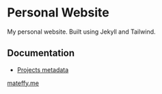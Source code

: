 # Personal Website
My personal website. Built using Jekyll and Tailwind.

## Documentation
- [Projects metadata](/_documentation/projects.md)

[mateffy.me](https://mateffy.me)
